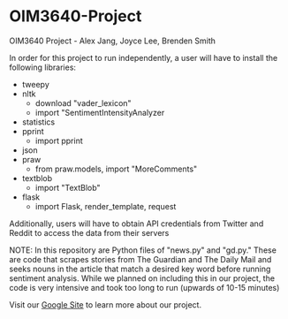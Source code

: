 # OIM3640-Project
OIM3640 Project - Alex Jang, Joyce Lee, Brenden Smith

In order for this project to run independently, a user will have to install the following libraries:

* tweepy
* nltk
    * download "vader_lexicon"
    * import "SentimentIntensityAnalyzer
* statistics
* pprint
    * import pprint
* json
* praw
    * from praw.models, import "MoreComments"
* textblob
    * import "TextBlob"
* flask
    * import Flask, render_template, request

Additionally, users will have to obtain API credentials from Twitter and Reddit to access the data from their servers

NOTE: In this repository are Python files of "news.py" and "gd.py." These are code that scrapes stories from The Guardian and The Daily Mail and seeks nouns in the article that match a desired key word before running sentiment analysis. While we planned on including this in our project, the code is very intensive and took too long to run (upwards of 10-15 minutes)

Visit our [Google Site](https://sites.google.com/babson.edu/newsevaluator/home) to learn more about our project. 
